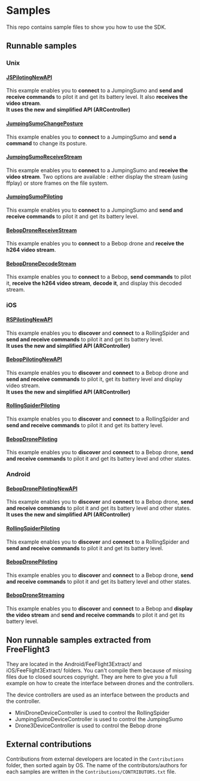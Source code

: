 Samples
=======
This repo contains sample files to show you how to use the SDK. 

Runnable samples
---------------

### Unix
#### [JSPilotingNewAPI](https://github.com/ARDroneSDK3/Samples/tree/master/Unix/JSPilotingNewAPI)
This example enables you to **connect** to a JumpingSumo and **send and receive commands** to pilot it and get its battery level. It also **receives the video stream**. <br/>**It uses the new and simplified API (ARController)**

#### [JumpingSumoChangePosture](https://github.com/ARDroneSDK3/Samples/tree/master/Unix/JumpingSumoChangePosture)
This example enables you to **connect** to a JumpingSumo and **send a command** to change its posture.

#### [JumpingSumoReceiveStream](https://github.com/ARDroneSDK3/Samples/tree/master/Unix/JumpingSumoReceiveStream)
This example enables you to **connect** to a JumpingSumo and **receive the video stream**.
Two options are available : either display the stream (using ffplay) or store frames on the file system.

#### [JumpingSumoPiloting](https://github.com/ARDroneSDK3/Samples/tree/master/Unix/JumpingSumoPiloting)
This example enables you to **connect** to a JumpingSumo and **send and receive commands** to pilot it and get its battery level.

#### [BebopDroneReceiveStream](https://github.com/ARDroneSDK3/Samples/tree/master/Unix/BebopDroneReceiveStream)
This example enables you to **connect** to a Bebop drone and **receive the h264 video stream**.

#### [BebopDroneDecodeStream](https://github.com/ARDroneSDK3/Samples/tree/master/Unix/BebopDroneDecodeStream)
This example enables you to **connect** to a Bebop, **send commands** to pilot it, **receive the h264 video stream**, **decode it**, and display this decoded stream.

### iOS
#### [RSPilotingNewAPI](https://github.com/ARDroneSDK3/Samples/tree/master/iOS/RSPilotingNewAPI)
This example enables you to **discover** and **connect** to a RollingSpider and **send and receive commands** to pilot it and get its battery level.<br/> **It uses the new and simplified API (ARController)**

#### [BebopPilotingNewAPI](https://github.com/ARDroneSDK3/Samples/tree/master/iOS/BebopPilotingNewAPI)
This example enables you to **discover** and **connect** to a Bebop drone and **send and receive commands** to pilot it, get its battery level and display video stream.<br/> **It uses the new and simplified API (ARController)**

#### [RollingSpiderPiloting](https://github.com/ARDroneSDK3/Samples/tree/master/iOS/RollingSpiderPiloting)
This example enables you to **discover** and **connect** to a RollingSpider and **send and receive commands** to pilot it and get its battery level.

#### [BebopDronePiloting](https://github.com/ARDroneSDK3/Samples/tree/master/iOS/BebopDronePiloting)
This example enables you to **discover** and **connect** to a Bebop drone, **send and receive commands** to pilot it and get its battery level and other states.

### Android
#### [BebopDronePilotingNewAPI](https://github.com/ARDroneSDK3/Samples/tree/master/Android/BebopDronePilotingNewAPI)
This example enables you to **discover** and **connect** to a Bebop drone, **send and receive commands** to pilot it and get its battery level and other states.<br/> **It uses the new and simplified API (ARController)**

#### [RollingSpiderPiloting](https://github.com/ARDroneSDK3/Samples/tree/master/Android/RollingSpiderPiloting)
This example enables you to **discover** and **connect** to a RollingSpider and **send and receive commands** to pilot it and get its battery level.

#### [BebopDronePiloting](https://github.com/ARDroneSDK3/Samples/tree/master/Android/BebopDronePiloting)
This example enables you to **discover** and **connect** to a Bebop drone, **send and receive commands** to pilot it and get its battery level and other states.

#### [BebopDroneStreaming](https://github.com/hexcone/Samples/tree/master/Android/BebopDroneStreaming)
This example enables you to **discover** and **connect** to a Bebop and **display the video stream** and **send and receive commands** to pilot it and get its battery level.


Non runnable samples extracted from FreeFlight3
-------------------

They are located in the Android/FeeFlight3Extract/ and iOS/FeeFlight3Extract/ folders.
You can't compile them because of missing files due to closed sources copyright. They are here to give you a full example on how to create the interface between drones and the controllers.

The device controllers are used as an interface between the products and the controller.

* MiniDroneDeviceController is used to control the RollingSpider
* JumpingSumoDeviceController is used to control the JumpingSumo
* Drone3DeviceController is used to control the Bebop drone
 

External contributions
----------------------
Contributions from external developers are located in the `Contributions` folder, then sorted again by OS.
The name of the contributors/authors for each samples are written in the `Contributions/CONTRIBUTORS.txt` file.
